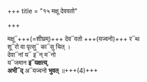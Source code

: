 +++
title = "१५ मक्षू देववतो"

+++

मक्षू᳓+++(=शीघ्रम्)+++ देव᳓वतो +++(यज्वनो)+++ र᳓थः  
शू᳓रो वा पृत्सु᳓ का᳓सु चित् ।  
देवा᳓नां य᳓ इ᳓न् म᳓नो  
य᳓जमान **इ᳓यक्षत्य्**,  
**अभी᳓द्** अ᳓यज्वनो **भुवत्** ॥+++(4)+++

